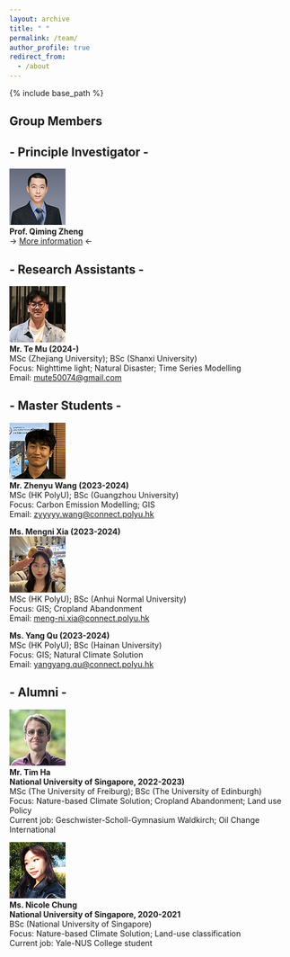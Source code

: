 ```yaml
---
layout: archive
title: " "
permalink: /team/
author_profile: true
redirect_from:
  - /about
---
```

 
{% include base_path %}

## Group Members

## - Principle Investigator - 

![](qiming3.png)  
**Prof. Qiming Zheng**  
-> [More information](https://qmzheng09work.github.io/cv/) <-
  
## - Research Assistants - 
![](MuTE.png)  
**Mr. Te Mu (2024-)**  
MSc (Zhejiang University); BSc (Shanxi University)  
Focus: Nighttime light; Natural Disaster; Time Series Modelling  
Email: mute50074@gmail.com  

## - Master Students - 
![](zhenyu.png)  
**Mr. Zhenyu Wang (2023-2024)**  
MSc (HK PolyU); BSc (Guangzhou University)  
Focus: Carbon Emission Modelling; GIS  
Email: zyyyyy.wang@connect.polyu.hk

**Ms. Mengni Xia (2023-2024)**  
![](mengni.png)  
MSc (HK PolyU); BSc (Anhui Normal University)  
Focus: GIS; Cropland Abandonment  
Email: meng-ni.xia@connect.polyu.hk

**Ms. Yang Qu (2023-2024)**  
MSc (HK PolyU); BSc (Hainan University)  
Focus: GIS; Natural Climate Solution  
Email: yangyang.qu@connect.polyu.hk

## - Alumni - 
![](Tim.png)  
**Mr. Tim Ha**  
**National University of Singapore, 2022-2023)**   
MSc (The University of Freiburg); BSc (The University of Edinburgh)  
Focus: Nature-based Climate Solution; Cropland Abandonment; Land use Policy  
Current job: Geschwister-Scholl-Gymnasium Waldkirch; Oil Change International  

![](nicole.png)  
**Ms. Nicole Chung**  
**National University of Singapore, 2020-2021**  
BSc (National University of Singapore)  
Focus: Nature-based Climate Solution; Land-use classification  
Current job: Yale-NUS College student  




